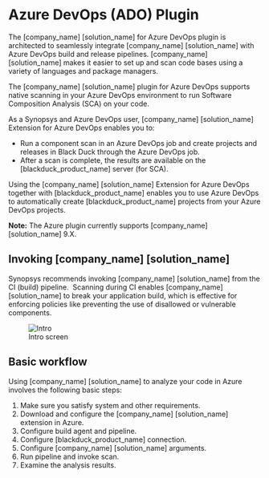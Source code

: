 # Azure DevOps (ADO) Plugin

The [company_name] [solution_name] for Azure DevOps plugin is architected to seamlessly integrate [company_name] [solution_name] with Azure DevOps build and release pipelines. [company_name] [solution_name] makes it easier to set up and scan code bases using a variety of languages and package managers.

The [company_name] [solution_name] plugin for Azure DevOps supports native scanning in your Azure DevOps environment to run Software Composition Analysis (SCA) on your code.

As a Synopsys and Azure DevOps user, [company_name] [solution_name] Extension for Azure DevOps enables you to:

- Run a component scan in an Azure DevOps job and create projects and releases in Black Duck through the Azure DevOps job.
- After a scan is complete, the results are available on the [blackduck_product_name] server (for SCA).

Using the [company_name] [solution_name] Extension for Azure DevOps together with [blackduck_product_name] enables you to use Azure DevOps to automatically create [blackduck_product_name] projects from your Azure DevOps projects.

**Note:** The Azure plugin currently supports [company_name] [solution_name] 9.X.

## Invoking [company_name] [solution_name]
Synopsys recommends invoking [company_name] [solution_name] from the CI (build) pipeline.  Scanning during CI enables [company_name] [solution_name] to break your application build, which is effective for enforcing policies like preventing the use of disallowed or vulnerable components.

   <figure>
    <img src="../azureplugin/images/introscreen.png"
         alt="Intro">
    <figcaption>Intro screen</figcaption>
</figure>

## Basic workflow

Using [company_name] [solution_name] to analyze your code in Azure involves the following basic steps:

1. Make sure you satisfy system and other requirements.
1. Download and configure the [company_name] [solution_name] extension in Azure.
1. Configure build agent and pipeline.
1. Configure [blackduck_product_name] connection.
1. Configure [company_name] [solution_name] arguments.
1. Run pipeline and invoke scan.
1. Examine the analysis results.
